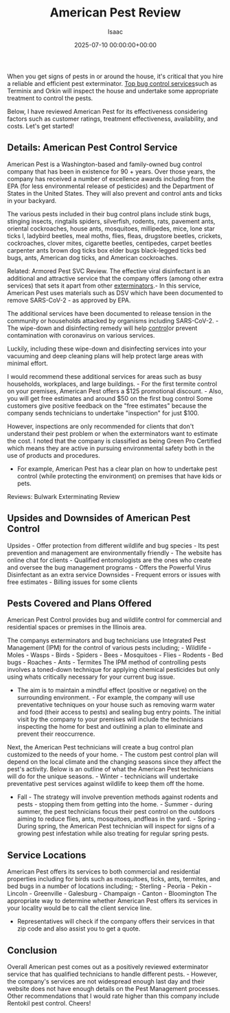 ﻿---
title: American Pest Review
description: When you get signs of pests in or around the house, it's critical that you hire a reliable and efficient pest exterminator. Top bug control services such as...
slug: /american-pest-review/
date: 2025-07-10 00:00:00+00:00
lastmod: 2025-07-10 00:00:00+03:00
author: Isaac
categories:
- Exterminators
tags:
- exterminators
- pest
- control
layout: post
---

When you get signs of pests in or around the house, it's critical that you hire a reliable and efficient pest exterminator. [Top bug control services](https://pestpolicy.com/pest-control-near-me/)such as Terminix and Orkin will inspect the house and undertake some appropriate treatment to control the pests.

Below, I have reviewed American Pest for its effectiveness considering factors such as customer ratings, treatment effectiveness, availability, and costs. Let's get started!

##  Details: American Pest Control Service

American Pest is a Washington-based and family-owned bug control company that has been in existence for 90 + years. Over those years, the company has received a number of excellence awards including from the EPA (for less environmental release of pesticides) and the Department of States in the United States. They will also prevent and control ants and ticks in your backyard.

The various pests included in their bug control plans include stink bugs, stinging insects, ringtails spiders, silverfish, rodents, rats, pavement ants, oriental cockroaches, house ants, mosquitoes, millipedes, mice, lone star ticks l, ladybird beetles, meal moths, flies, fleas, drugstore beetles, crickets, cockroaches, clover mites, cigarette beetles, centipedes, carpet beetles carpenter ants brown dog ticks box elder bugs black-legged ticks bed bugs, ants, American dog ticks, and American cockroaches.

Related: Armored Pest SVC Review. The effective viral disinfectant is an additional and attractive service that the company offers (among other extra services) that sets it apart from other [exterminators](https://pestpolicy.com/pest-control-near-me/).- In this service, American Pest uses materials such as DSV which have been documented to remove SARS-CoV-2 - as approved by EPA.

The additional services have been documented to release tension in the community or households attacked by organisms including SARS-CoV-2. - The wipe-down and disinfecting remedy will help [control](https://pestpolicy.com/southern-pest-control-review/)or prevent contamination with coronavirus on various services.

Luckily, including these wipe-down and disinfecting services into your vacuuming and deep cleaning plans will help protect large areas with minimal effort.

I would recommend these additional services for areas such as busy households, workplaces, and large buildings. - For the first termite control on your premises, American Pest offers a $125 promotional discount. - Also, you will get free estimates and around $50 on the first bug control Some customers give positive feedback on the "free estimates" because the company sends technicians to undertake "inspection" for just $100.

However, inspections are only recommended for clients that don't understand their pest problem or when the exterminators want to estimate the cost. I noted that the company is classified as being Green Pro Certified which means they are active in pursuing environmental safety both in the use of products and procedures.

- For example, American Pest has a clear plan on how to undertake pest control (while protecting the environment) on premises that have kids or pets.

Reviews: Bulwark Exterminating Review

##  Upsides and Downsides of American Pest Control

Upsides - Offer protection from different wildlife and bug species - Its pest prevention and management are environmentally friendly - The website has online chat for clients - Qualified entomologists are the ones who create and oversee the bug management programs - Offers the Powerful Virus Disinfectant as an extra service Downsides - Frequent errors or issues with free estimates - Billing issues for some clients

##  Pests Covered and Plans Offered

American Pest Control provides bug and wildlife control for commercial and residential spaces or premises in the Illinois area.

The companys exterminators and bug technicians use Integrated Pest Management (IPM) for the control of various pests including; - Wildlife - Moles - Wasps - Birds - Spiders - Bees - Mosquitoes - Flies - Rodents - Bed bugs - Roaches - Ants - Termites The IPM method of controlling pests involves a toned-down technique for applying chemical pesticides but only using whats critically necessary for your current bug issue.

- The aim is to maintain a mindful effect (positive or negative) on the surrounding environment. - For example, the company will use preventative techniques on your house such as removing warm water and food (their access to pests) and sealing bug entry points. The initial visit by the company to your premises will include the technicians inspecting the home for best and outlining a plan to eliminate and prevent their reoccurrence.

Next, the American Pest technicians will create a bug control plan customized to the needs of your home. - The custom pest control plan will depend on the local climate and the changing seasons since they affect the pest's activity. Below is an outline of what the American Pest technicians will do for the unique seasons. - Winter - technicians will undertake preventative pest services against wildlife to keep them off the home.

- Fall - The strategy will involve prevention methods against rodents and pests - stopping them from getting into the home. - Summer - during summer, the pest technicians focus their pest control on the outdoors aiming to reduce flies, ants, mosquitoes, andfleas in the yard. - Spring - During spring, the American Pest technician will inspect for signs of a growing pest infestation while also treating for regular spring pests.

##  Service Locations

American Pest offers its services to both commercial and residential properties including for birds such as mosquitoes, ticks, ants, termites, and bed bugs in a number of locations including; - Sterling - Peoria - Pekin - Lincoln - Greenville - Galesburg - Champaign - Canton - Bloomington The appropriate way to determine whether American Pest offers its services in your locality would be to call the client service line.

- Representatives will check if the company offers their services in that zip code and also assist you to get a quote.

##  Conclusion

Overall American pest comes out as a positively reviewed exterminator service that has qualified technicians to handle different pests. - However, the company's services are not widespread enough last day and their website does not have enough details on the Pest Management processes. Other recommendations that I would rate higher than this company include Rentokil pest control. Cheers!

